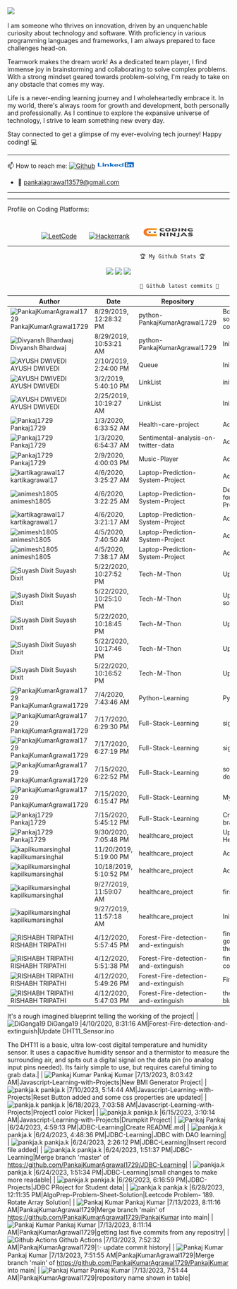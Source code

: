 <img src="https://raw.githubusercontent.com/BrunnerLivio/brunnerlivio/master/images/welcome.png"/>

I am someone who thrives on innovation, driven by an unquenchable curiosity about technology and software. With proficiency in various programming languages and frameworks, I am always prepared to face challenges head-on.

Teamwork makes the dream work! As a dedicated team player, I find immense joy in brainstorming and collaborating to solve complex problems. With a strong mindset geared towards problem-solving, I'm ready to take on any obstacle that comes my way.

Life is a never-ending learning journey and I wholeheartedly embrace it. In my world, there's always room for growth and development, both personally and professionally. As I continue to explore the expansive universe of technology, I strive to learn something new every day.

Stay connected to get a glimpse of my ever-evolving tech journey! Happy coding! 💻

<hr></hr>
📫 How to reach me:
      <a href="https://github.com/PankajKumarAgrawal1729"><img src="https://camo.githubusercontent.com/5c8c95ac48ba4bcc1018a7c80c530bcd4c82794d4655999472465b625e76a17e/68747470733a2f2f696d672e736869656c64732e696f2f62616467652f2d4769746875622d3030303f7374796c653d666c6174266c6f676f3d476974687562266c6f676f436f6c6f723d7768697465" alt="Github" data-canonical-src="https://img.shields.io/badge/-Github-000?style=flat&amp;logo=Github&amp;logoColor=white" style="max-width:100%;"></a>
      <a href="https://www.linkedin.com/in/pankaj-kumar-0322/" rel="nofollow"><img src="https://github.com/PankajKumarAgrawal1729/PankajKumar/blob/main/images/linkedin.jpg" alt="Linkedin" data-canonical-src="https://img.shields.io/badge/-LinkedIn-blue?style=flat&amp;logo=Linkedin&amp;logoColor=white" style="max-width:100%;"></a> 
      
- :e-mail: pankajagrawal13579@gmail.com
<hr></hr>

<hr></hr>
  Profile on Coding Platforms:
<br></br>
<p align="center">
<a href="https://leetcode.com/Pankaj_S_Kumar/" rel="nofollow"><img src="https://camo.githubusercontent.com/e464e43ac55eebb4b915e720f6a19bbec02b60200358324c46037b17941cbf87/68747470733a2f2f696d672e736869656c64732e696f2f62616467652f2d4c656574436f64652d6666386330303f7374796c653d666c6174266c6162656c436f6c6f723d666638633030266c6f676f3d4c656574436f6465266c6f676f436f6c6f723d7768697465" alt="LeetCode" data-canonical-src="https://img.shields.io/badge/-LeetCode-ff8c00?style=flat&amp;labelColor=ff8c00&amp;logo=LeetCode&amp;logoColor=white" style="max-width:100%;"></a>
&nbsp;&nbsp;&nbsp;&nbsp;&nbsp;&nbsp;<a href="https://www.hackerrank.com/pankajagrawal131?hr_r=1" rel="nofollow"><img src="https://camo.githubusercontent.com/e4ce38f060a7c4a81306e9db3e07a89c092217a9f04a6ca4c5f7e247a4368283/68747470733a2f2f696d672e736869656c64732e696f2f62616467652f2d6861636b657272616e6b2d3763666330303f7374796c653d666c6174266c6162656c436f6c6f723d376366633030266c6f676f3d6861636b657272616e6b266c6f676f436f6c6f723d7768697465" alt="Hackerrank" data-canonical-src="https://img.shields.io/badge/-hackerrank-7cfc00?style=flat&amp;labelColor=7cfc00&amp;logo=hackerrank&amp;logoColor=white" style="max-width:100%;"></a>
&nbsp;&nbsp;&nbsp;&nbsp;&nbsp;&nbsp;<a href="https://www.codingninjas.com/studio/profile/53c84677-a12b-4cda-9a13-b84c0d5fb9b8" rel="nofollow"><img src="https://github.com/PankajKumarAgrawal1729/PankajKumar/blob/main/images/codingninjas.png" alt="Coding Ninjas" data-canonical-src="https://img.shields.io/badge/coding_ninjas-orange" style="max-width:100%;"></a>
      </p>
<hr></hr>

                                              🏆 My Github Stats 🏆

                                  
<p align = "center">
  <img src = "https://github-readme-stats.vercel.app/api?username=PankajKumarAgrawal1729&show_icons=true&theme=tokyonight&line_height=40&count_private=true">
  <img src = "https://github-readme-stats.vercel.app/api/top-langs/?username=PankajKumarAgrawal1729&hide=css,html&theme=tokyonight">
  <img src = "https://github-readme-stats.vercel.app/api/wakatime?username=PankajKumar1729">
</p>



                                              🎉 Github latest commits 🎉
<!-- Commits -->
| Author | Date | Repository | Message |
|---|---|---|---|
| <img width="24" src="https://avatars.githubusercontent.com/u/52162601?s=24&v=4" alt="PankajKumarAgrawal1729" /> PankajKumarAgrawal1729 |8/29/2019, 12:28:32 PM|python-PankajKumarAgrawal1729|Bottle neck problem solution initial commit|
| <img width="24" src="https://avatars.githubusercontent.com/u/22192936?s=24&v=4" alt="Divyansh Bhardwaj" /> Divyansh Bhardwaj |8/29/2019, 10:53:21 AM|python-PankajKumarAgrawal1729|Initial commit|
| <img width="24" src="https://avatars.githubusercontent.com/u/47497831?s=24&v=4" alt="AYUSH DWIVEDI" /> AYUSH DWIVEDI |2/10/2019, 2:24:00 PM|Queue|Initial commit|
| <img width="24" src="https://avatars.githubusercontent.com/u/47497831?s=24&v=4" alt="AYUSH DWIVEDI" /> AYUSH DWIVEDI |3/2/2019, 5:40:10 PM|LinkList|initial|
| <img width="24" src="https://avatars.githubusercontent.com/u/47497831?s=24&v=4" alt="AYUSH DWIVEDI" /> AYUSH DWIVEDI |2/25/2019, 10:19:27 AM|LinkList|Initial commit|
| <img width="24" src="https://avatars.githubusercontent.com/u/54410535?s=24&v=4" alt="Pankaj1729" /> Pankaj1729 |1/3/2020, 6:33:52 AM|Health-care-project|Add files via upload|
| <img width="24" src="https://avatars.githubusercontent.com/u/54410535?s=24&v=4" alt="Pankaj1729" /> Pankaj1729 |1/3/2020, 6:54:37 AM|Sentimental-analysis-on-twitter-data|Add files via upload|
| <img width="24" src="https://avatars.githubusercontent.com/u/54410535?s=24&v=4" alt="Pankaj1729" /> Pankaj1729 |2/9/2020, 4:00:03 PM|Music-Player|Add files via upload|
| <img width="24" src="https://avatars.githubusercontent.com/u/56800082?s=24&v=4" alt="kartikagrawal17" /> kartikagrawal17 |4/6/2020, 3:25:27 AM|Laptop-Prediction-System-Project|Add files via upload|
| <img width="24" src="https://avatars.githubusercontent.com/u/53094703?s=24&v=4" alt="animesh1805" /> animesh1805 |4/6/2020, 3:22:25 AM|Laptop-Prediction-System-Project|Delete Final Report for Laptop Prediction.pdf|
| <img width="24" src="https://avatars.githubusercontent.com/u/56800082?s=24&v=4" alt="kartikagrawal17" /> kartikagrawal17 |4/6/2020, 3:21:17 AM|Laptop-Prediction-System-Project|Add files via upload|
| <img width="24" src="https://avatars.githubusercontent.com/u/53094703?s=24&v=4" alt="animesh1805" /> animesh1805 |4/5/2020, 7:40:50 AM|Laptop-Prediction-System-Project|Add files via upload|
| <img width="24" src="https://avatars.githubusercontent.com/u/53094703?s=24&v=4" alt="animesh1805" /> animesh1805 |4/5/2020, 7:38:17 AM|Laptop-Prediction-System-Project|Add files via upload|
| <img width="24" src="https://avatars.githubusercontent.com/u/25162118?s=24&v=4" alt="Suyash Dixit" /> Suyash Dixit |5/22/2020, 10:27:52 PM|Tech-M-Thon|Update README.md|
| <img width="24" src="https://avatars.githubusercontent.com/u/25162118?s=24&v=4" alt="Suyash Dixit" /> Suyash Dixit |5/22/2020, 10:25:10 PM|Tech-M-Thon|Update it with your solutions|
| <img width="24" src="https://avatars.githubusercontent.com/u/25162118?s=24&v=4" alt="Suyash Dixit" /> Suyash Dixit |5/22/2020, 10:18:45 PM|Tech-M-Thon|Update README.md|
| <img width="24" src="https://avatars.githubusercontent.com/u/25162118?s=24&v=4" alt="Suyash Dixit" /> Suyash Dixit |5/22/2020, 10:17:46 PM|Tech-M-Thon|Update README.md|
| <img width="24" src="https://avatars.githubusercontent.com/u/25162118?s=24&v=4" alt="Suyash Dixit" /> Suyash Dixit |5/22/2020, 10:16:52 PM|Tech-M-Thon|Update README.md|
| <img width="24" src="https://avatars.githubusercontent.com/u/52162601?s=24&v=4" alt="PankajKumarAgrawal1729" /> PankajKumarAgrawal1729 |7/4/2020, 7:43:46 AM|Python-Learning|Python Learning|
| <img width="24" src="https://avatars.githubusercontent.com/u/52162601?s=24&v=4" alt="PankajKumarAgrawal1729" /> PankajKumarAgrawal1729 |7/17/2020, 6:29:30 PM|Full-Stack-Learning|signupform.|
| <img width="24" src="https://avatars.githubusercontent.com/u/52162601?s=24&v=4" alt="PankajKumarAgrawal1729" /> PankajKumarAgrawal1729 |7/17/2020, 6:27:19 PM|Full-Stack-Learning|signupform.|
| <img width="24" src="https://avatars.githubusercontent.com/u/52162601?s=24&v=4" alt="PankajKumarAgrawal1729" /> PankajKumarAgrawal1729 |7/15/2020, 6:22:52 PM|Full-Stack-Learning|some changes done.|
| <img width="24" src="https://avatars.githubusercontent.com/u/52162601?s=24&v=4" alt="PankajKumarAgrawal1729" /> PankajKumarAgrawal1729 |7/15/2020, 6:15:47 PM|Full-Stack-Learning|My First Page.|
| <img width="24" src="https://avatars.githubusercontent.com/u/54410535?s=24&v=4" alt="Pankaj1729" /> Pankaj1729 |7/15/2020, 5:45:12 PM|Full-Stack-Learning|Create master branch via GitHub|
| <img width="24" src="https://avatars.githubusercontent.com/u/54410535?s=24&v=4" alt="Pankaj1729" /> Pankaj1729 |9/30/2020, 7:05:48 PM|healthcare_project|Update Health_Care_New.py|
| <img width="24" src="https://avatars.githubusercontent.com/u/54029001?s=24&v=4" alt="kapilkumarsinghal" /> kapilkumarsinghal |11/20/2019, 5:19:00 PM|healthcare_project|Add files via upload|
| <img width="24" src="https://avatars.githubusercontent.com/u/54029001?s=24&v=4" alt="kapilkumarsinghal" /> kapilkumarsinghal |10/18/2019, 5:10:52 PM|healthcare_project|Add files via upload|
| <img width="24" src="https://avatars.githubusercontent.com/u/54029001?s=24&v=4" alt="kapilkumarsinghal" /> kapilkumarsinghal |9/27/2019, 11:59:07 AM|healthcare_project|first commit|
| <img width="24" src="https://avatars.githubusercontent.com/u/54029001?s=24&v=4" alt="kapilkumarsinghal" /> kapilkumarsinghal |9/27/2019, 11:57:18 AM|healthcare_project|Initial commit|
| <img width="24" src="https://avatars.githubusercontent.com/u/53142046?s=24&v=4" alt="RISHABH TRIPATHI" /> RISHABH TRIPATHI |4/12/2020, 5:57:45 PM|Forest-Fire-detection-and-extinguish|final code that will go to the nodeMCU then to the server|
| <img width="24" src="https://avatars.githubusercontent.com/u/53142046?s=24&v=4" alt="RISHABH TRIPATHI" /> RISHABH TRIPATHI |4/12/2020, 5:51:38 PM|Forest-Fire-detection-and-extinguish|final firebase server code|
| <img width="24" src="https://avatars.githubusercontent.com/u/53142046?s=24&v=4" alt="RISHABH TRIPATHI" /> RISHABH TRIPATHI |4/12/2020, 5:49:26 PM|Forest-Fire-detection-and-extinguish|Final report|
| <img width="24" src="https://avatars.githubusercontent.com/u/53142046?s=24&v=4" alt="RISHABH TRIPATHI" /> RISHABH TRIPATHI |4/12/2020, 5:47:03 PM|Forest-Fire-detection-and-extinguish|the imagined blueprint

It's a rough imagined blueprint telling the working of the project|
| <img width="24" src="https://avatars.githubusercontent.com/u/48865128?s=24&v=4" alt="DiGanga19" /> DiGanga19 |4/10/2020, 8:31:16 AM|Forest-Fire-detection-and-extinguish|Update DHT11_Sensor.ino

The DHT11 is a basic, ultra low-cost digital temperature and humidity sensor. It uses a capacitive humidity sensor and a thermistor to measure the surrounding air, and spits out a digital signal on the data pin (no analog input pins needed). Its fairly simple to use, but requires careful timing to grab data.|
| <img width="24" src="https://camo.githubusercontent.com/0e791e682d7b420f6c32a58d3f121aa61bf0f962701bbd003539634e931100b2/68747470733a2f2f302e67726176617461722e636f6d2f6176617461722f31326165363339306133333937333861376666626538343437613733643437333f643d68747470732533412532462532466769746875622e6769746875626173736574732e636f6d253246696d6167657325324667726176617461727325324667726176617461722d757365722d3432302e706e6726723d6726733d3234" alt="Pankaj Kumar" /> Pankaj Kumar |7/13/2023, 8:03:42 AM|Javascript-Learning-with-Projects|New BMI Generator Project|
| <img width="24" src="https://camo.githubusercontent.com/0e791e682d7b420f6c32a58d3f121aa61bf0f962701bbd003539634e931100b2/68747470733a2f2f302e67726176617461722e636f6d2f6176617461722f31326165363339306133333937333861376666626538343437613733643437333f643d68747470732533412532462532466769746875622e6769746875626173736574732e636f6d253246696d6167657325324667726176617461727325324667726176617461722d757365722d3432302e706e6726723d6726733d3234" alt="pankja.k" /> pankja.k |7/10/2023, 5:14:44 AM|Javascript-Learning-with-Projects|Reset Button added and some css properties are updated|
| <img width="24" src="https://camo.githubusercontent.com/0e791e682d7b420f6c32a58d3f121aa61bf0f962701bbd003539634e931100b2/68747470733a2f2f302e67726176617461722e636f6d2f6176617461722f31326165363339306133333937333861376666626538343437613733643437333f643d68747470732533412532462532466769746875622e6769746875626173736574732e636f6d253246696d6167657325324667726176617461727325324667726176617461722d757365722d3432302e706e6726723d6726733d3234" alt="pankja.k" /> pankja.k |6/18/2023, 7:03:58 AM|Javascript-Learning-with-Projects|Project1 color Picker|
| <img width="24" src="https://camo.githubusercontent.com/0e791e682d7b420f6c32a58d3f121aa61bf0f962701bbd003539634e931100b2/68747470733a2f2f302e67726176617461722e636f6d2f6176617461722f31326165363339306133333937333861376666626538343437613733643437333f643d68747470732533412532462532466769746875622e6769746875626173736574732e636f6d253246696d6167657325324667726176617461727325324667726176617461722d757365722d3432302e706e6726723d6726733d3234" alt="pankja.k" /> pankja.k |6/15/2023, 3:10:14 AM|Javascript-Learning-with-Projects|Drumpkit Project|
| <img width="24" src="https://avatars.githubusercontent.com/u/52162601?s=24&v=4" alt="Pankaj" /> Pankaj |6/24/2023, 4:59:13 PM|JDBC-Learning|Create README.md|
| <img width="24" src="https://camo.githubusercontent.com/0e791e682d7b420f6c32a58d3f121aa61bf0f962701bbd003539634e931100b2/68747470733a2f2f302e67726176617461722e636f6d2f6176617461722f31326165363339306133333937333861376666626538343437613733643437333f643d68747470732533412532462532466769746875622e6769746875626173736574732e636f6d253246696d6167657325324667726176617461727325324667726176617461722d757365722d3432302e706e6726723d6726733d3234" alt="pankja.k" /> pankja.k |6/24/2023, 4:48:36 PM|JDBC-Learning|JDBC with DAO learning|
| <img width="24" src="https://camo.githubusercontent.com/0e791e682d7b420f6c32a58d3f121aa61bf0f962701bbd003539634e931100b2/68747470733a2f2f302e67726176617461722e636f6d2f6176617461722f31326165363339306133333937333861376666626538343437613733643437333f643d68747470732533412532462532466769746875622e6769746875626173736574732e636f6d253246696d6167657325324667726176617461727325324667726176617461722d757365722d3432302e706e6726723d6726733d3234" alt="pankja.k" /> pankja.k |6/24/2023, 2:26:12 PM|JDBC-Learning|Insert record file added|
| <img width="24" src="https://camo.githubusercontent.com/0e791e682d7b420f6c32a58d3f121aa61bf0f962701bbd003539634e931100b2/68747470733a2f2f302e67726176617461722e636f6d2f6176617461722f31326165363339306133333937333861376666626538343437613733643437333f643d68747470732533412532462532466769746875622e6769746875626173736574732e636f6d253246696d6167657325324667726176617461727325324667726176617461722d757365722d3432302e706e6726723d6726733d3234" alt="pankja.k" /> pankja.k |6/24/2023, 1:51:37 PM|JDBC-Learning|Merge branch 'master' of https://github.com/PankajKumarAgrawal1729/JDBC-Learning|
| <img width="24" src="https://camo.githubusercontent.com/0e791e682d7b420f6c32a58d3f121aa61bf0f962701bbd003539634e931100b2/68747470733a2f2f302e67726176617461722e636f6d2f6176617461722f31326165363339306133333937333861376666626538343437613733643437333f643d68747470732533412532462532466769746875622e6769746875626173736574732e636f6d253246696d6167657325324667726176617461727325324667726176617461722d757365722d3432302e706e6726723d6726733d3234" alt="pankja.k" /> pankja.k |6/24/2023, 1:51:34 PM|JDBC-Learning|small changes to make more readable|
| <img width="24" src="https://camo.githubusercontent.com/0e791e682d7b420f6c32a58d3f121aa61bf0f962701bbd003539634e931100b2/68747470733a2f2f302e67726176617461722e636f6d2f6176617461722f31326165363339306133333937333861376666626538343437613733643437333f643d68747470732533412532462532466769746875622e6769746875626173736574732e636f6d253246696d6167657325324667726176617461727325324667726176617461722d757365722d3432302e706e6726723d6726733d3234" alt="pankja.k" /> pankja.k |6/26/2023, 6:16:59 PM|JDBC-Projects|JDBC PRoject for Student data|
| <img width="24" src="https://camo.githubusercontent.com/0e791e682d7b420f6c32a58d3f121aa61bf0f962701bbd003539634e931100b2/68747470733a2f2f302e67726176617461722e636f6d2f6176617461722f31326165363339306133333937333861376666626538343437613733643437333f643d68747470732533412532462532466769746875622e6769746875626173736574732e636f6d253246696d6167657325324667726176617461727325324667726176617461722d757365722d3432302e706e6726723d6726733d3234" alt="pankja.k" /> pankja.k |6/28/2023, 12:11:35 PM|AlgoPrep-Problem-Sheet-Solution|Leetcode Problem- 189. Rotate Array Solution|
| <img width="24" src="https://camo.githubusercontent.com/0e791e682d7b420f6c32a58d3f121aa61bf0f962701bbd003539634e931100b2/68747470733a2f2f302e67726176617461722e636f6d2f6176617461722f31326165363339306133333937333861376666626538343437613733643437333f643d68747470732533412532462532466769746875622e6769746875626173736574732e636f6d253246696d6167657325324667726176617461727325324667726176617461722d757365722d3432302e706e6726723d6726733d3234" alt="Pankaj Kumar" /> Pankaj Kumar |7/13/2023, 8:11:16 AM|PankajKumarAgrawal1729|Merge branch 'main' of https://github.com/PankajKumarAgrawal1729/PankajKumar into main|
| <img width="24" src="https://camo.githubusercontent.com/0e791e682d7b420f6c32a58d3f121aa61bf0f962701bbd003539634e931100b2/68747470733a2f2f302e67726176617461722e636f6d2f6176617461722f31326165363339306133333937333861376666626538343437613733643437333f643d68747470732533412532462532466769746875622e6769746875626173736574732e636f6d253246696d6167657325324667726176617461727325324667726176617461722d757365722d3432302e706e6726723d6726733d3234" alt="Pankaj Kumar" /> Pankaj Kumar |7/13/2023, 8:11:14 AM|PankajKumarAgrawal1729|getting last five commits from any repositry|
| <img width="24" src="https://avatars.githubusercontent.com/in/15368?s=24&v=4" alt="Github Actions" /> Github Actions |7/13/2023, 7:52:32 AM|PankajKumarAgrawal1729|:sparkles: update commit history|
| <img width="24" src="https://camo.githubusercontent.com/0e791e682d7b420f6c32a58d3f121aa61bf0f962701bbd003539634e931100b2/68747470733a2f2f302e67726176617461722e636f6d2f6176617461722f31326165363339306133333937333861376666626538343437613733643437333f643d68747470732533412532462532466769746875622e6769746875626173736574732e636f6d253246696d6167657325324667726176617461727325324667726176617461722d757365722d3432302e706e6726723d6726733d3234" alt="Pankaj Kumar" /> Pankaj Kumar |7/13/2023, 7:51:55 AM|PankajKumarAgrawal1729|Merge branch 'main' of https://github.com/PankajKumarAgrawal1729/PankajKumar into main|
| <img width="24" src="https://camo.githubusercontent.com/0e791e682d7b420f6c32a58d3f121aa61bf0f962701bbd003539634e931100b2/68747470733a2f2f302e67726176617461722e636f6d2f6176617461722f31326165363339306133333937333861376666626538343437613733643437333f643d68747470732533412532462532466769746875622e6769746875626173736574732e636f6d253246696d6167657325324667726176617461727325324667726176617461722d757365722d3432302e706e6726723d6726733d3234" alt="Pankaj Kumar" /> Pankaj Kumar |7/13/2023, 7:51:44 AM|PankajKumarAgrawal1729|repository name shown in table|
<!-- /Commits -->
